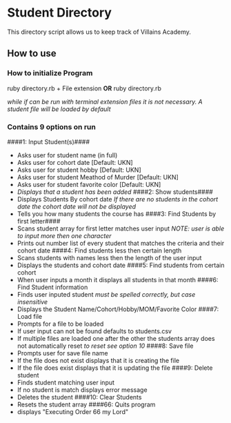 # Student Directory #

This directory script allows us to keep track of Villains Academy.

## How to use ##

### How to initialize Program ###
ruby directory.rb + File extension **OR** ruby directory.rb

*while if can be run with terminal extension files it is not necessary. A student file will be loaded by default*

### Contains 9 options on run ###

####1: Input Student(s)####
  - Asks user for student name (in full)
  - Asks user for cohort date  [Default: UKN]
  - Asks user for student hobby [Default: UKN]
  - Asks user for student Meathod of Murder [Default: UKN]
  - Asks user for student favorite color [Default: UKN]
  - *Displays that a student has been added*
####2: Show students####
  - Displays Students By cohort date
    *If there are no students in the cohort date the cohort date will not be displayed*
  - Tells you how many students the course has
####3: Find Students by first letter####
  - Scans student array for first letter matches user input *NOTE: user is able to input more then one character*
  - Prints out number list of every student that matches the criteria and their cohort date
####4: Find students less then certain length
  - Scans students with names less then the length of the user input
  - Displays the students and cohort date
####5: Find students from certain cohort
  - When user inputs a month it displays all students in that month
####6: Find Student information
  - Finds user inputed student *must be spelled correctly, but case insensitive*
  - Displays the Student Name/Cohort/Hobby/MOM/Favorite Color
####7: Load file
  - Prompts for a file to be loaded
  - If user input can not be found defaults to students.csv
  - If multiple files are loaded one after the other the students array does not automatically reset *to reset see option 10*
####8: Save file
  - Prompts user for save file name
  - If the file does not exist displays that it is creating the file
  - If the file does exist displays that it is updating the file
####9: Delete student
  - Finds student matching user input
  - If no student is match displays error message
  - Deletes the student
####10: Clear Students
  - Resets the student array
####66: Quits program
  - displays "Executing Order 66 my Lord"
